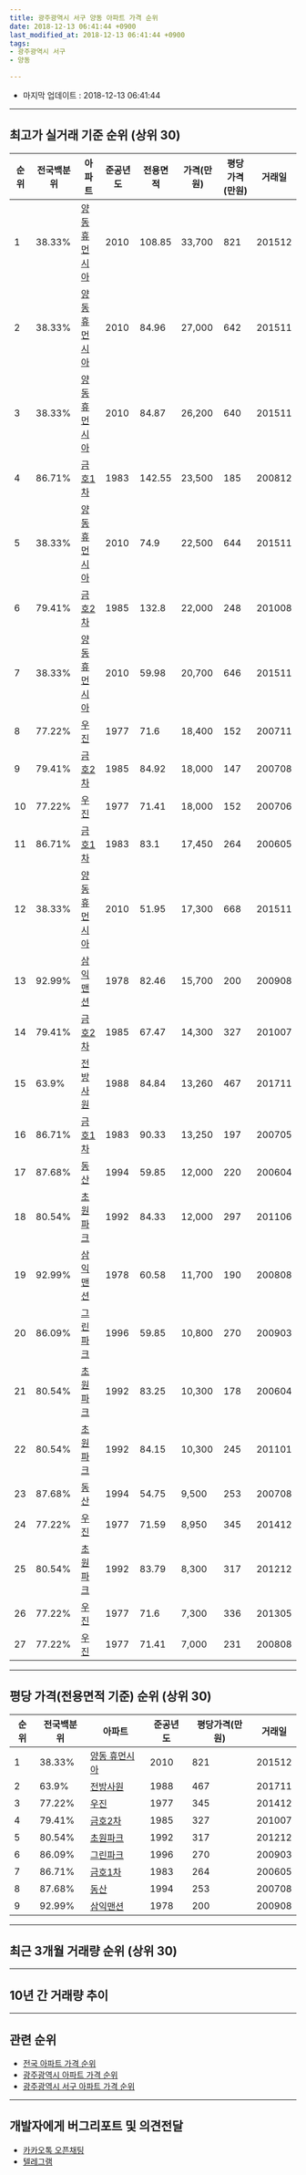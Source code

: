 ```yaml
---
title: 광주광역시 서구 양동 아파트 가격 순위
date: 2018-12-13 06:41:44 +0900
last_modified_at: 2018-12-13 06:41:44 +0900
tags:
- 광주광역시 서구
- 양동

---
```


* 마지막 업데이트 : 2018-12-13 06:41:44

---

## 최고가 실거래 기준 순위 (상위 30)


|순위|전국백분위|아파트|준공년도|전용면적|가격(만원)|평당가격(만원)|거래일|
|---|---|---|---|---|---|---|---|
|1|38.33%|[양동 휴먼시아](https://search.naver.com/search.naver?query=%EA%B4%91%EC%A3%BC%EA%B4%91%EC%97%AD%EC%8B%9C+%EC%84%9C%EA%B5%AC+%EC%96%91%EB%8F%99+%EC%96%91%EB%8F%99+%ED%9C%B4%EB%A8%BC%EC%8B%9C%EC%95%84)|2010|108.85|33,700|821|201512|
|2|38.33%|[양동 휴먼시아](https://search.naver.com/search.naver?query=%EA%B4%91%EC%A3%BC%EA%B4%91%EC%97%AD%EC%8B%9C+%EC%84%9C%EA%B5%AC+%EC%96%91%EB%8F%99+%EC%96%91%EB%8F%99+%ED%9C%B4%EB%A8%BC%EC%8B%9C%EC%95%84)|2010|84.96|27,000|642|201511|
|3|38.33%|[양동 휴먼시아](https://search.naver.com/search.naver?query=%EA%B4%91%EC%A3%BC%EA%B4%91%EC%97%AD%EC%8B%9C+%EC%84%9C%EA%B5%AC+%EC%96%91%EB%8F%99+%EC%96%91%EB%8F%99+%ED%9C%B4%EB%A8%BC%EC%8B%9C%EC%95%84)|2010|84.87|26,200|640|201511|
|4|86.71%|[금호1차](https://search.naver.com/search.naver?query=%EA%B4%91%EC%A3%BC%EA%B4%91%EC%97%AD%EC%8B%9C+%EC%84%9C%EA%B5%AC+%EC%96%91%EB%8F%99+%EA%B8%88%ED%98%B81%EC%B0%A8)|1983|142.55|23,500|185|200812|
|5|38.33%|[양동 휴먼시아](https://search.naver.com/search.naver?query=%EA%B4%91%EC%A3%BC%EA%B4%91%EC%97%AD%EC%8B%9C+%EC%84%9C%EA%B5%AC+%EC%96%91%EB%8F%99+%EC%96%91%EB%8F%99+%ED%9C%B4%EB%A8%BC%EC%8B%9C%EC%95%84)|2010|74.9|22,500|644|201511|
|6|79.41%|[금호2차](https://search.naver.com/search.naver?query=%EA%B4%91%EC%A3%BC%EA%B4%91%EC%97%AD%EC%8B%9C+%EC%84%9C%EA%B5%AC+%EC%96%91%EB%8F%99+%EA%B8%88%ED%98%B82%EC%B0%A8)|1985|132.8|22,000|248|201008|
|7|38.33%|[양동 휴먼시아](https://search.naver.com/search.naver?query=%EA%B4%91%EC%A3%BC%EA%B4%91%EC%97%AD%EC%8B%9C+%EC%84%9C%EA%B5%AC+%EC%96%91%EB%8F%99+%EC%96%91%EB%8F%99+%ED%9C%B4%EB%A8%BC%EC%8B%9C%EC%95%84)|2010|59.98|20,700|646|201511|
|8|77.22%|[우진](https://search.naver.com/search.naver?query=%EA%B4%91%EC%A3%BC%EA%B4%91%EC%97%AD%EC%8B%9C+%EC%84%9C%EA%B5%AC+%EC%96%91%EB%8F%99+%EC%9A%B0%EC%A7%84)|1977|71.6|18,400|152|200711|
|9|79.41%|[금호2차](https://search.naver.com/search.naver?query=%EA%B4%91%EC%A3%BC%EA%B4%91%EC%97%AD%EC%8B%9C+%EC%84%9C%EA%B5%AC+%EC%96%91%EB%8F%99+%EA%B8%88%ED%98%B82%EC%B0%A8)|1985|84.92|18,000|147|200708|
|10|77.22%|[우진](https://search.naver.com/search.naver?query=%EA%B4%91%EC%A3%BC%EA%B4%91%EC%97%AD%EC%8B%9C+%EC%84%9C%EA%B5%AC+%EC%96%91%EB%8F%99+%EC%9A%B0%EC%A7%84)|1977|71.41|18,000|152|200706|
|11|86.71%|[금호1차](https://search.naver.com/search.naver?query=%EA%B4%91%EC%A3%BC%EA%B4%91%EC%97%AD%EC%8B%9C+%EC%84%9C%EA%B5%AC+%EC%96%91%EB%8F%99+%EA%B8%88%ED%98%B81%EC%B0%A8)|1983|83.1|17,450|264|200605|
|12|38.33%|[양동 휴먼시아](https://search.naver.com/search.naver?query=%EA%B4%91%EC%A3%BC%EA%B4%91%EC%97%AD%EC%8B%9C+%EC%84%9C%EA%B5%AC+%EC%96%91%EB%8F%99+%EC%96%91%EB%8F%99+%ED%9C%B4%EB%A8%BC%EC%8B%9C%EC%95%84)|2010|51.95|17,300|668|201511|
|13|92.99%|[삼익맨션](https://search.naver.com/search.naver?query=%EA%B4%91%EC%A3%BC%EA%B4%91%EC%97%AD%EC%8B%9C+%EC%84%9C%EA%B5%AC+%EC%96%91%EB%8F%99+%EC%82%BC%EC%9D%B5%EB%A7%A8%EC%85%98)|1978|82.46|15,700|200|200908|
|14|79.41%|[금호2차](https://search.naver.com/search.naver?query=%EA%B4%91%EC%A3%BC%EA%B4%91%EC%97%AD%EC%8B%9C+%EC%84%9C%EA%B5%AC+%EC%96%91%EB%8F%99+%EA%B8%88%ED%98%B82%EC%B0%A8)|1985|67.47|14,300|327|201007|
|15|63.9%|[전방사원](https://search.naver.com/search.naver?query=%EA%B4%91%EC%A3%BC%EA%B4%91%EC%97%AD%EC%8B%9C+%EC%84%9C%EA%B5%AC+%EC%96%91%EB%8F%99+%EC%A0%84%EB%B0%A9%EC%82%AC%EC%9B%90)|1988|84.84|13,260|467|201711|
|16|86.71%|[금호1차](https://search.naver.com/search.naver?query=%EA%B4%91%EC%A3%BC%EA%B4%91%EC%97%AD%EC%8B%9C+%EC%84%9C%EA%B5%AC+%EC%96%91%EB%8F%99+%EA%B8%88%ED%98%B81%EC%B0%A8)|1983|90.33|13,250|197|200705|
|17|87.68%|[동산](https://search.naver.com/search.naver?query=%EA%B4%91%EC%A3%BC%EA%B4%91%EC%97%AD%EC%8B%9C+%EC%84%9C%EA%B5%AC+%EC%96%91%EB%8F%99+%EB%8F%99%EC%82%B0)|1994|59.85|12,000|220|200604|
|18|80.54%|[초원파크](https://search.naver.com/search.naver?query=%EA%B4%91%EC%A3%BC%EA%B4%91%EC%97%AD%EC%8B%9C+%EC%84%9C%EA%B5%AC+%EC%96%91%EB%8F%99+%EC%B4%88%EC%9B%90%ED%8C%8C%ED%81%AC)|1992|84.33|12,000|297|201106|
|19|92.99%|[삼익맨션](https://search.naver.com/search.naver?query=%EA%B4%91%EC%A3%BC%EA%B4%91%EC%97%AD%EC%8B%9C+%EC%84%9C%EA%B5%AC+%EC%96%91%EB%8F%99+%EC%82%BC%EC%9D%B5%EB%A7%A8%EC%85%98)|1978|60.58|11,700|190|200808|
|20|86.09%|[그린파크](https://search.naver.com/search.naver?query=%EA%B4%91%EC%A3%BC%EA%B4%91%EC%97%AD%EC%8B%9C+%EC%84%9C%EA%B5%AC+%EC%96%91%EB%8F%99+%EA%B7%B8%EB%A6%B0%ED%8C%8C%ED%81%AC)|1996|59.85|10,800|270|200903|
|21|80.54%|[초원파크](https://search.naver.com/search.naver?query=%EA%B4%91%EC%A3%BC%EA%B4%91%EC%97%AD%EC%8B%9C+%EC%84%9C%EA%B5%AC+%EC%96%91%EB%8F%99+%EC%B4%88%EC%9B%90%ED%8C%8C%ED%81%AC)|1992|83.25|10,300|178|200604|
|22|80.54%|[초원파크](https://search.naver.com/search.naver?query=%EA%B4%91%EC%A3%BC%EA%B4%91%EC%97%AD%EC%8B%9C+%EC%84%9C%EA%B5%AC+%EC%96%91%EB%8F%99+%EC%B4%88%EC%9B%90%ED%8C%8C%ED%81%AC)|1992|84.15|10,300|245|201101|
|23|87.68%|[동산](https://search.naver.com/search.naver?query=%EA%B4%91%EC%A3%BC%EA%B4%91%EC%97%AD%EC%8B%9C+%EC%84%9C%EA%B5%AC+%EC%96%91%EB%8F%99+%EB%8F%99%EC%82%B0)|1994|54.75|9,500|253|200708|
|24|77.22%|[우진](https://search.naver.com/search.naver?query=%EA%B4%91%EC%A3%BC%EA%B4%91%EC%97%AD%EC%8B%9C+%EC%84%9C%EA%B5%AC+%EC%96%91%EB%8F%99+%EC%9A%B0%EC%A7%84)|1977|71.59|8,950|345|201412|
|25|80.54%|[초원파크](https://search.naver.com/search.naver?query=%EA%B4%91%EC%A3%BC%EA%B4%91%EC%97%AD%EC%8B%9C+%EC%84%9C%EA%B5%AC+%EC%96%91%EB%8F%99+%EC%B4%88%EC%9B%90%ED%8C%8C%ED%81%AC)|1992|83.79|8,300|317|201212|
|26|77.22%|[우진](https://search.naver.com/search.naver?query=%EA%B4%91%EC%A3%BC%EA%B4%91%EC%97%AD%EC%8B%9C+%EC%84%9C%EA%B5%AC+%EC%96%91%EB%8F%99+%EC%9A%B0%EC%A7%84)|1977|71.6|7,300|336|201305|
|27|77.22%|[우진](https://search.naver.com/search.naver?query=%EA%B4%91%EC%A3%BC%EA%B4%91%EC%97%AD%EC%8B%9C+%EC%84%9C%EA%B5%AC+%EC%96%91%EB%8F%99+%EC%9A%B0%EC%A7%84)|1977|71.41|7,000|231|200808|


---

## 평당 가격(전용면적 기준) 순위 (상위 30)


|순위|전국백분위|아파트|준공년도|평당가격(만원)|거래일|
|---|---|---|---|---|---|
|1|38.33%|[양동 휴먼시아](https://search.naver.com/search.naver?query=%EA%B4%91%EC%A3%BC%EA%B4%91%EC%97%AD%EC%8B%9C+%EC%84%9C%EA%B5%AC+%EC%96%91%EB%8F%99+%EC%96%91%EB%8F%99+%ED%9C%B4%EB%A8%BC%EC%8B%9C%EC%95%84)|2010|821|201512|
|2|63.9%|[전방사원](https://search.naver.com/search.naver?query=%EA%B4%91%EC%A3%BC%EA%B4%91%EC%97%AD%EC%8B%9C+%EC%84%9C%EA%B5%AC+%EC%96%91%EB%8F%99+%EC%A0%84%EB%B0%A9%EC%82%AC%EC%9B%90)|1988|467|201711|
|3|77.22%|[우진](https://search.naver.com/search.naver?query=%EA%B4%91%EC%A3%BC%EA%B4%91%EC%97%AD%EC%8B%9C+%EC%84%9C%EA%B5%AC+%EC%96%91%EB%8F%99+%EC%9A%B0%EC%A7%84)|1977|345|201412|
|4|79.41%|[금호2차](https://search.naver.com/search.naver?query=%EA%B4%91%EC%A3%BC%EA%B4%91%EC%97%AD%EC%8B%9C+%EC%84%9C%EA%B5%AC+%EC%96%91%EB%8F%99+%EA%B8%88%ED%98%B82%EC%B0%A8)|1985|327|201007|
|5|80.54%|[초원파크](https://search.naver.com/search.naver?query=%EA%B4%91%EC%A3%BC%EA%B4%91%EC%97%AD%EC%8B%9C+%EC%84%9C%EA%B5%AC+%EC%96%91%EB%8F%99+%EC%B4%88%EC%9B%90%ED%8C%8C%ED%81%AC)|1992|317|201212|
|6|86.09%|[그린파크](https://search.naver.com/search.naver?query=%EA%B4%91%EC%A3%BC%EA%B4%91%EC%97%AD%EC%8B%9C+%EC%84%9C%EA%B5%AC+%EC%96%91%EB%8F%99+%EA%B7%B8%EB%A6%B0%ED%8C%8C%ED%81%AC)|1996|270|200903|
|7|86.71%|[금호1차](https://search.naver.com/search.naver?query=%EA%B4%91%EC%A3%BC%EA%B4%91%EC%97%AD%EC%8B%9C+%EC%84%9C%EA%B5%AC+%EC%96%91%EB%8F%99+%EA%B8%88%ED%98%B81%EC%B0%A8)|1983|264|200605|
|8|87.68%|[동산](https://search.naver.com/search.naver?query=%EA%B4%91%EC%A3%BC%EA%B4%91%EC%97%AD%EC%8B%9C+%EC%84%9C%EA%B5%AC+%EC%96%91%EB%8F%99+%EB%8F%99%EC%82%B0)|1994|253|200708|
|9|92.99%|[삼익맨션](https://search.naver.com/search.naver?query=%EA%B4%91%EC%A3%BC%EA%B4%91%EC%97%AD%EC%8B%9C+%EC%84%9C%EA%B5%AC+%EC%96%91%EB%8F%99+%EC%82%BC%EC%9D%B5%EB%A7%A8%EC%85%98)|1978|200|200908|


---

## 최근 3개월 거래량 순위 (상위 30)


<div style="width:100%;">
    <canvas id="deal_count_ranking" height="250"></canvas>
</div>


<script>
new Chart(document.getElementById("deal_count_ranking"), {
    type: 'horizontalBar',
    data: {
        labels: ['양동 휴먼시아', '우진', '동산', '금호2차', '금호1차', '그린파크'],
        datasets: [{
            label: '실거래 수',
            data: [7, 3, 2, 2, 2, 1],
            borderColor: "rgba(255, 0, 128, 1)",
            backgroundColor: "rgba(255, 0, 128, 0.5)",
            fill: false,
        }]
    },
    options: {
        responsive: true,
        title: {
            display: true,
            text: '최근 3개월 거래량 순위'
        },
        tooltips: {
            mode: 'index',
            intersect: false,
            callbacks: {
                title: function(tooltipItems, data) {
                    return "실거래 수:";
                },
                label: function(tooltipItem, data) {
                    return data.labels[tooltipItem.index] + ": " + tooltipItem.xLabel;
                }
            }
        },
        hover: {
            mode: 'nearest',
            intersect: true
        },
        scales: {
            xAxes: [{
                display: true,
                scaleLabel: {
                    display: true,
                    labelString: '실거래 수'
                },
                ticks: {
                    suggestedMin: 0,
                }
            }],
            yAxes: [{
                display: true,
                ticks: {
                    autoSkip: false,
                    callback: function(value, index, values) {
                        if (value.length > 15)
                            return value.substr(0, 13) + "...";
                        else
                            return value;
                    }
                },
                scaleLabel: {
                    display: false,
                }
            }]
        }
    }
});

</script>


---

## 10년 간 거래량 추이


<div style="width:100%;">
    <canvas id="deal_progress" height="250"></canvas>
</div>

<script>
new Chart(document.getElementById("deal_progress"), {
    type: 'line',
    data: {
        labels: ['200812','200901','200902','200903','200904','200905','200906','200907','200908','200909','200910','200911','200912','201001','201002','201003','201004','201005','201006','201007','201008','201009','201010','201011','201012','201101','201102','201103','201104','201105','201106','201107','201108','201109','201110','201111','201112','201201','201202','201203','201204','201205','201206','201207','201208','201209','201210','201211','201212','201301','201302','201303','201304','201305','201306','201307','201308','201309','201310','201311','201312','201401','201402','201403','201404','201405','201406','201407','201408','201409','201410','201411','201412','201501','201502','201503','201504','201505','201506','201507','201508','201509','201510','201511','201512','201601','201602','201603','201604','201605','201606','201607','201608','201609','201610','201611','201612','201701','201702','201703','201704','201705','201706','201707','201708','201709','201710','201711','201712','201801','201802','201803','201804','201805','201806','201807','201808','201809','201810','201811','201812'],
        datasets: [{
            label: '실거래 수',
            pointRadius: 1,
            data: [3, 4, 7, 7, 10, 8, 7, 5, 4, 8, 5, 5, 3, 1, 3, 8, 13, 5, 2, 6, 6, 11, 12, 9, 10, 4, 8, 10, 7, 8, 6, 6, 9, 7, 8, 3, 10, 2, 7, 5, 4, 8, 4, 3, 3, 5, 8, 4, 5, 5, 11, 11, 8, 8, 7, 4, 2, 6, 5, 5, 5, 4, 6, 4, 5, 4, 4, 4, 6, 5, 11, 3, 7, 7, 9, 6, 1, 6, 2, 4, 4, 2, 13, 61, 10, 9, 7, 16, 16, 6, 23, 12, 7, 14, 18, 6, 11, 6, 3, 8, 7, 9, 9, 6, 9, 10, 12, 22, 14, 17, 10, 21, 25, 21, 10, 15, 14, 17, 12, 5, 0],
            borderColor: "rgba(255, 201, 14, 1)",
            backgroundColor: "rgba(255, 201, 14, 0.5)",
            fill: true,
        }]
    },
    options: {
        responsive: true,
        title: {
            display: true,
            text: '10년간 거래량 추이'
        },
        tooltips: {
            mode: 'index',
            intersect: false,
        },
        hover: {
            mode: 'nearest',
            intersect: true
        },
        scales: {
            xAxes: [{
                display: true,
                scaleLabel: {
                    display: true,
                    labelString: '년/월'
                }
            }],
            yAxes: [{
                display: true,
                ticks: {
                    suggestedMin: 0,
                },
                scaleLabel: {
                    display: true,
                    labelString: '실거래 수'
                }
            }]
        }
    }
});

</script>


---

## 관련 순위

- [전국 아파트 가격 순위](https://inasie.github.io/apt-ranking/전국)
- [광주광역시 아파트 가격 순위](https://inasie.github.io/apt-ranking/광주광역시)
- [광주광역시 서구 아파트 가격 순위](https://inasie.github.io/apt-ranking/광주광역시-서구)


---

## 개발자에게 버그리포트 및 의견전달

- [카카오톡 오픈채팅](https://open.kakao.com/o/gLJUAP4)
- [텔레그램](https://t.me/inasie)


